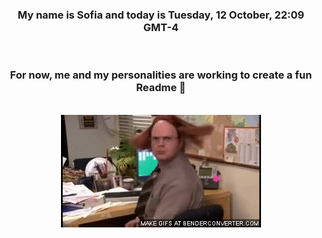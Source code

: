 


<div align="center">
<h3 >My name is Sofia and today is Tuesday, 12 October, 22:09 GMT-4</h3><br>
<h3 >For now, me and my personalities are working to create a fun Readme 👋
</h3><br>
<img src='img/dwight.gif' alt='working...'/>
</div>
